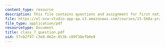 ```yaml
---
content_type: resource
description: This file contains questions and assignment for first national city bank.
file: https://ol-ocw-studio-app-qa.s3.amazonaws.com/courses/15-568a-practical-information-technology-management-spring-2005/57cb2f97c3e8062e853bc09f38efb0e9_class_7_question.pdf
file_type: application/pdf
resourcetype: Document
title: class_7_question.pdf
uid: 57cb2f97-c3e8-062e-853b-c09f38efb0e9
---
```

